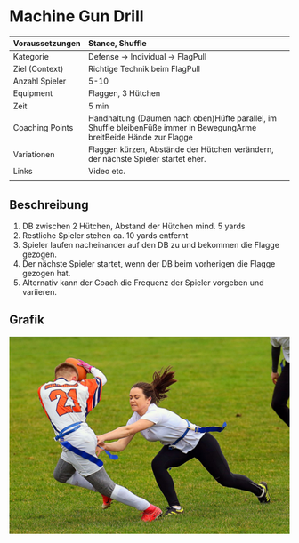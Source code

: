 # Machine Gun Drill

| Voraussetzungen | Stance, Shuffle |
| :--- | :--- |
| Kategorie | Defense -&gt; Individual -&gt; FlagPull |
| Ziel \(Context\) | Richtige Technik beim FlagPull |
| Anzahl Spieler | 5-10 |
| Equipment | Flaggen, 3 Hütchen |
| Zeit | 5 min |
| Coaching Points | Handhaltung \(Daumen nach oben\)Hüfte parallel, im Shuffle bleibenFüße immer in BewegungArme breitBeide Hände zur Flagge |
| Variationen | Flaggen kürzen, Abstände der Hütchen verändern, der nächste Spieler startet eher. |
| Links | Video etc. |
|  |  |

## Beschreibung

1. DB zwischen 2 Hütchen, Abstand der Hütchen mind. 5 yards
2. Restliche Spieler stehen ca. 10 yards entfernt
3. Spieler laufen nacheinander auf den DB zu und bekommen die Flagge gezogen.
4. Der nächste Spieler startet, wenn der DB beim vorherigen die Flagge gezogen hat.
5. Alternativ kann der Coach die Frequenz der Spieler vorgeben und variieren.

## Grafik

![](/assets/MachineGunDrill.png)

